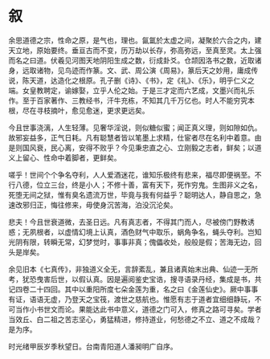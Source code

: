 # 叙

余思道德之宗，性命之原，是气也，理也。氤氲於太虚之间，凝聚於六合之内，建天立地，原始要终。垂亘古而不变，历万劫以长存，弥高弥远，至真至灵。太上强而名之曰道。伏羲见河图天地阴阳生成之数，衍成卦爻。仓颉因洛书之数，近取诸身，远取诸物，见鸟迹而作篆。文、武、周公演《周易》，篆后天之妙用，庸成传说，陈天道，达造化之根原。孔子删《诗》、《书》，定《礼》、《乐》，明乎仁义之端。女皇教聘定，谕嫁娶，立乎人伦之始。于是三才定而六艺成，文墨兴而礼乐作。至于百家著作、三教经书，汗牛充栋，不知其几千万亿也。时人不能穷究本根，尽在寻枝摘叶，愈见愈迷，更求更远矣。

今且世事浇漓，人生轻薄。见奢华淫说，则似糖似蜜；闻正真义理，则如隙如仇。故邪妄益多，正气日耗。凡有聪慧者皆以笔墨上求精，仕宦者尽在名利中着意。由是则国风衰，民心离，安得不败乎？今见秉忠直之心、立刚毅之志者，鲜矣；以道义上留心、性命中着脚者，更鲜矣。

嗟乎！世间个个争名夺利，人人爱酒迷花，谁知乐极终有悲来，福尽即便祸至。不行八德，位立三台，终是小人；不修十善，富有天下，死作穷鬼。生图非义之名，死堕无间之狱，惟有臭名遗流万世，毕竟与我有何益乎？聪明达人，静自思之，急速改邪归正，悔往修来，毋使身沉苦海，泊没沉沦矣。

悲夫！今且世衰道微，去圣日远。凡有真志者，不得其门而人，尽被傍门野教诱惑；无夙根者，以虚情幻境上认真，酒色财气中取乐，蜗角争名，蝇头夺利。岂知光阴有限，转瞬无常，幻梦觉时，事事非真；傀儡收处，般般是假；苦海无边，回头是岸矣。

余见旧本《七真传》，非独道义全无，言辞紊乱，兼且诸真始末出典、仙迹一无所考，犹恐曳害后世，以假认真。因是遍阅鉴史宝诰，搜寻语录丹经，集成是书，共记四卷二十四回。其中以重阳所度七朵金莲为重，名之曰《金莲仙史》。厥中事事有证，语语无虚，乃登天之宝筏，渡世之慈航也。惟愿有志于道者宜细细静玩，不可当作小书世文而论。果能达此书中意义，道德之门可入，修真之路可寻矣。学者当效丘、白二祖之苦志坚心，勇猛精进，修持道业，何愁德之不立、道之不成哉？是为序。

时光绪甲辰岁季秋望日。台南青阳道人潘昶明广自序。
